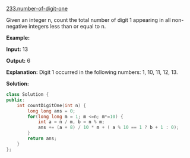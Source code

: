 [233.number-of-digit-one](https://leetcode.com/problems/number-of-digit-one/)  

Given an integer n, count the total number of digit 1 appearing in all non-negative integers less than or equal to n.

**Example:**

  
**Input:** 13
  
**Output:** 6 
  
**Explanation:** Digit 1 occurred in the following numbers: 1, 10, 11, 12, 13.  



**Solution:**  

```cpp
class Solution {
public:
    int countDigitOne(int n) {
        long long ans = 0;
        for(long long m = 1; m <=n; m*=10) {
            int a = n / m, b = n % m;
            ans += (a + 8) / 10 * m + ( a % 10 == 1 ? b + 1 : 0);
        }
        return ans;
    }
};
```
      